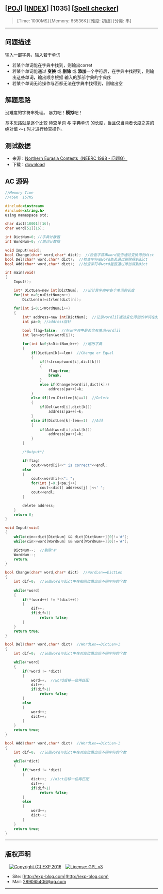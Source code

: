 ## [[POJ](http://poj.org/)] [[INDEX](https://github.com/lyy289065406/POJ-Solving-Reports)] [1035] [[Spell checker](http://poj.org/problem?id=1035)]

> [Time: 1000MS] [Memory: 65536K] [难度: 初级] [分类: 串]

------

## 问题描述

输入一部字典，输入若干单词

- 若某个单词能在字典中找到，则输出corret
- 若某个单词能通过 **变换** 或 **删除** 或 **添加**一个字符后，在字典中找得到，则输出这些单词，输出顺序根据  输入的那部字典的字典序
- 若某个单词无论操作与否都无法在字典中找得到，则输出空


## 解题思路

没难度的字符串处理。 暴力吧！**模拟**吧！

基本思路就是逐个比较 待查单词 与 字典单词 的长度，当且仅当两者长度之差的绝对值 `<=1` 时才进行检查操作。

## 测试数据

- 来源：[Northern Eurasia Contests（NEERC 1998 - 问题G）](http://neerc.ifmo.ru/past/1998.html)
- 下载：[download](/reports/POJ1035-Spell%20checker/testdata.zip)

## AC 源码


```c
//Memory Time 
//456K  157MS 

#include<iostream>
#include<string.h>
using namespace std;

char dict[10001][16];
char word[51][16];

int DictNum=0; //字典计数器
int WordNum=0; //单词计数器

void Input(void);
bool Change(char* word,char* dict);  //检查字符串word能否通过变换得到dict
bool Del(char* word,char* dict);  //检查字符串word能否通过删除得到dict
bool Add(char* word,char* dict);  //检查字符串word能否通过添加得到dict

int main(void)
{
	Input();

	int* DictLen=new int[DictNum];  //记计算字典中各个单词的长度
	for(int n=0;n<DictNum;n++)
		DictLen[n]=strlen(dict[n]);

	for(int i=0;i<WordNum;i++)
	{
		int* address=new int[DictNum];  //记录word[i]通过变化得到的单词在dict中的下标
		int pa=0; //address指针

		bool flag=false;  //标记字典中是否含有单词word[i]
		int len=strlen(word[i]);

		for(int k=0;k<DictNum;k++)  //遍历字典
		{
			if(DictLen[k]==len)  //Change or Equal
			{
				if(!strcmp(word[i],dict[k]))
				{
					flag=true;
					break;
				}
				else if(Change(word[i],dict[k]))
					address[pa++]=k;
			}
			else if(len-DictLen[k]==1)  //Delete
			{
				if(Del(word[i],dict[k]))
					address[pa++]=k;
			}
			else if(DictLen[k]-len==1)  //Add
			{
				if(Add(word[i],dict[k]))
					address[pa++]=k;
			}
		}

		/*Output*/

		if(flag)
			cout<<word[i]<<" is correct"<<endl;
		else
		{
			cout<<word[i]<<": ";
			for(int j=0;j<pa;j++)
				cout<<dict[ address[j] ]<<' ';
			cout<<endl;
		}

		delete address;
	}
	return 0;
}

void Input(void)
{
	while(cin>>dict[DictNum] && dict[DictNum++][0]!='#');
	while(cin>>word[WordNum] && word[WordNum++][0]!='#');

	DictNum--;  //剔除'#'
	WordNum--;
	return;
}

bool Change(char* word,char* dict)  //WordLen==DictLen
{
	int dif=0;  //记录word与dict中在相同位置出现不同字符的个数
	
	while(*word)
	{
		if(*(word++) != *(dict++))
		{
			dif++;
			if(dif>1)
				return false;
		}
	}
	return true;
}

bool Del(char* word,char* dict)  //WordLen==DictLen+1
{
	int dif=0;  //记录word与dict中在对应位置出现不同字符的个数

	while(*word)
	{
		if(*word != *dict)
		{
			word++;  //word后移一位再匹配
			dif++;
			if(dif>1)
				return false;
		}
		else
		{
			word++;
			dict++;
		}
	}
	return true;
}

bool Add(char* word,char* dict)  //WordLen==DictLen-1
{	
	int dif=0;  //记录word与dict中在对应位置出现不同字符的个数

	while(*dict)
	{
		if(*word != *dict)
		{
			dict++;  //dict后移一位再匹配
			dif++;
			if(dif>1)
				return false;
		}
		else
		{
			word++;
			dict++;
		}
	}
	return true;
}
```

------

## 版权声明

　[![Copyright (C) EXP,2016](https://img.shields.io/badge/Copyright%20(C)-EXP%202016-blue.svg)](http://exp-blog.com)　[![License: GPL v3](https://img.shields.io/badge/License-GPL%20v3-blue.svg)](https://www.gnu.org/licenses/gpl-3.0)
  

- Site: [http://exp-blog.com](http://exp-blog.com) 
- Mail: <a href="mailto:289065406@qq.com?subject=[EXP's Github]%20Your%20Question%20（请写下您的疑问）&amp;body=What%20can%20I%20help%20you?%20（需要我提供什么帮助吗？）">289065406@qq.com</a>


------
